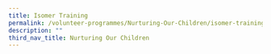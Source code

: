 ```yaml
---
title: Isomer Training
permalink: /volunteer-programmes/Nurturing-Our-Children/isomer-training/
description: ""
third_nav_title: Nurturing Our Children
---
```

